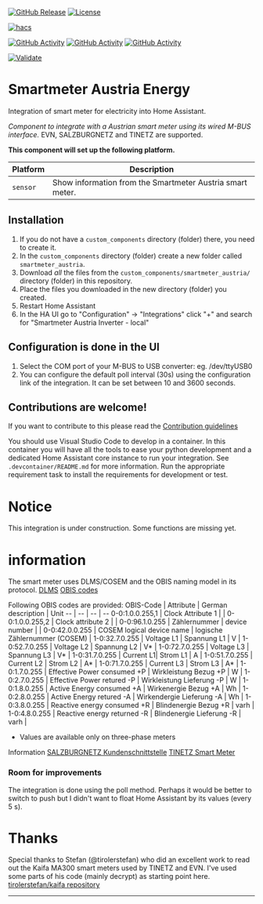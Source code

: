 [![GitHub Release][releases-shield]][releases]
[![License][license-shield]](LICENSE)

[![hacs][hacsbadge]][hacs]

[![GitHub Activity][commits-shield_y]][commits]
[![GitHub Activity][commits-shield_m]][commits]
[![GitHub Activity][commits-shield_w]][commits]


[![Validate][validate-shield]][validation]

<!--
[!Project Maintenance][maintenance-shield]
[![BuyMeCoffee][buymecoffeebadge]][buymecoffee]

[![Discord][discord-shield]][discord]
[![Community Forum][forum-shield]][forum]
-->

# Smartmeter Austria Energy
Integration of smart meter for electricity into Home Assistant.

_Component to integrate with a Austrian smart meter using its wired M-BUS interface._
EVN, SALZBURGNETZ and TINETZ are supported.


**This component will set up the following platform.**

Platform | Description
-- | --
`sensor` | Show information from the Smartmeter Austria smart meter.

<!-- ![example][exampleimg] -->

## Installation

1. If you do not have a `custom_components` directory (folder) there, you need to create it.
2. In the `custom_components` directory (folder) create a new folder called `smartmeter_austria`.
3. Download _all_ the files from the `custom_components/smartmeter_austria/` directory (folder) in this repository.
4. Place the files you downloaded in the new directory (folder) you created.
5. Restart Home Assistant
6. In the HA UI go to "Configuration" -> "Integrations" click "+" and search for "Smartmeter Austria Inverter - local"

## Configuration is done in the UI

1. Select the COM port of your M-BUS to USB converter: eg. /dev/ttyUSB0
2. You can configure the default poll interval (30s) using the configuration link of the integration. It can be set between 10 and 3600 seconds.

## Contributions are welcome!

If you want to contribute to this please read the [Contribution guidelines](CONTRIBUTING.md)

You should use Visual Studio Code to develop in a container. In this container you
will have all the tools to ease your python development and a dedicated Home
Assistant core instance to run your integration. See `.devcontainer/README.md` for more information.
Run the appropriate requirement task to install the requirements for development or test.

# Notice

This integration is under construction.
Some functions are missing yet.

# information
The smart meter uses DLMS/COSEM and the OBIS naming model in its protocol.
[DLMS](https://www.dlms.com/dlms-cosem/overview)
[OBIS codes](https://onemeter.com/docs/device/obis/)

Following OBIS codes are provided:
OBIS-Code | Attribute | German description | Unit
-- | -- | -- | --
0-0:1.0.0.255,1 | Clock Attribute 1 | |
0-0:1.0.0.255,2 | Clock attribute 2 | | 
0-0:96.1.0.255 | Zählernummer | device number | |
0-0:42.0.0.255 | COSEM logical device name | logische Zählernummer (COSEM) |
1-0:32.7.0.255 | Voltage L1 | Spannung L1 | V |
1-0:52.7.0.255 | Voltage L2 | Spannung L2 | V* |
1-0:72.7.0.255 | Voltage L3 | Spannung L3 | V* |
1-0:31.7.0.255 | Current L1| Strom L1 | A |
1-0:51.7.0.255 | Current L2 | Strom L2 | A* |
1-0:71.7.0.255 | Current L3 | Strom L3 | A* |
1-0:1.7.0.255 | Effective Power consumed +P | Wirkleistung Bezug +P | W |
1-0:2.7.0.255 | Effective Power retured -P | Wirkleistung Lieferung -P | W |
1-0:1.8.0.255 | Active Energy consumed +A | Wirkenergie Bezug +A | Wh |
1-0:2.8.0.255 | Active Energy retured -A | Wirkendergie Lieferung -A | Wh |
1-0:3.8.0.255 | Reactive energy consumed +R | Blindenergie Bezug +R | varh |
1-0:4.8.0.255 | Reactive energy returned -R | Blindenergie Lieferung -R | varh |

* Values are available only on three-phase meters

Information
[SALZBURGNETZ Kundenschnittstelle](https://www.salzburgnetz.at/content/dam/salzburgnetz/dokumente/stromnetz/Technische-Beschreibung-Kundenschnittstelle.pdf)
[TINETZ Smart Meter](https://www.tinetz.at/uploads/tx_bh/tinetz_bedienungsanleitung_display_konfiguration.pdf?mod=1644495901)


### Room for improvements
The integration is done using the poll method. Perhaps it would be better to switch to push but I didn't want to float Home Assistant by its values (every 5 s).

# Thanks
Special thanks to Stefan (@tirolerstefan) who did an excellent work to read out the Kaifa MA300 smart meters used by TINETZ and EVN.
I've used some parts of his code (mainly decrypt) as starting point here.
[tirolerstefan/kaifa repository](https://github.com/tirolerstefan/kaifa)

***

<!-- HACS-Default-orange.svg?style=for-the-badge -->
[releases-shield]: https://img.shields.io/github/v/release/NECH2004/smartmeter_austria?style=for-the-badge
[releases]: https://github.com/NECH2004/smartmeter_austria/releases

[commits-shield_y]: https://img.shields.io/github/commit-activity/y/NECH2004/smartmeter_austria?style=for-the-badge
[commits-shield_m]: https://img.shields.io/github/commit-activity/m/NECH2004/smartmeter_austria?style=for-the-badge
[commits-shield_w]: https://img.shields.io/github/commit-activity/w/NECH2004/smartmeter_austria?style=for-the-badge
[commits]: https://github.com/NECH2004/smartmeter_austria/commits/dev

[validate-shield]: https://github.com/NECH2004/smartmeter_austria/actions/workflows/validate.yml/badge.svg?branch=dev
[validation]: https://github.com/NECH2004/smartmeter_austria/actions/workflows/validate.yml

[hacs]: https://github.com/custom-components/hacs
[hacsbadge]: https://img.shields.io/badge/HACS-Custom-orange.svg?style=for-the-badge
[license-shield]:https://img.shields.io/github/license/NECH2004/smartmeter_austria?style=for-the-badge
[maintenance-shield]: https://img.shields.io/badge/maintainer-Christian%20Neumeier%20%40NECH2004?style=for-the-badge

[smartmeter_austria]: https://github.com/NECH2004/smartmeter_austria
[exampleimg]: example.png
[forum-shield]: https://img.shields.io/badge/community-forum-brightgreen.svg?style=for-the-badge
[forum]: https://community.home-assistant.io/
